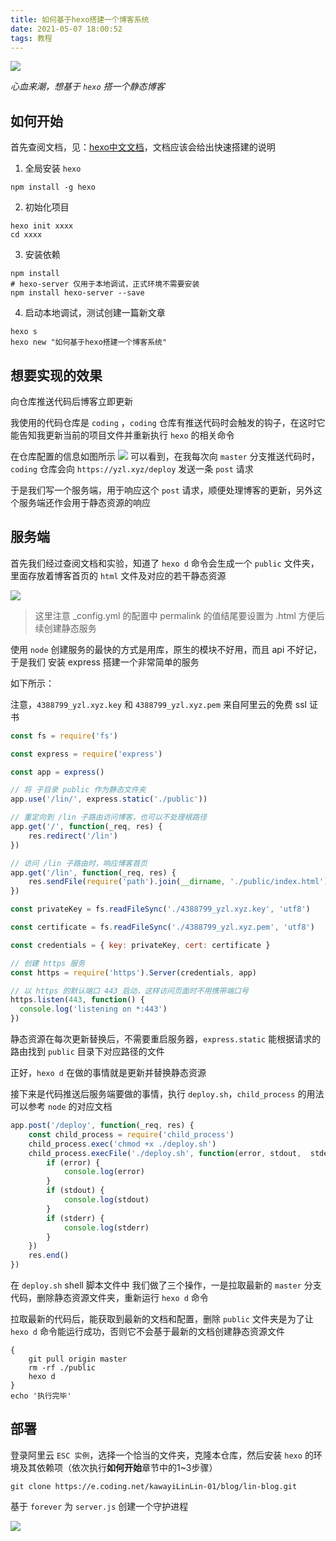 ```yaml
---
title: 如何基于hexo搭建一个博客系统
date: 2021-05-07 18:00:52
tags: 教程
---
```


![](hexo-logo.svg)


*心血来潮，想基于 `hexo` 搭一个静态博客*

## 如何开始

首先查阅文档，见：[hexo中文文档](https://hexo.io/zh-cn/docs/)，文档应该会给出快速搭建的说明

1. 全局安装 `hexo`

```shell
npm install -g hexo
```

2. 初始化项目
```shell
hexo init xxxx
cd xxxx
```

3. 安装依赖
```shell
npm install
# hexo-server 仅用于本地调试，正式环境不需要安装
npm install hexo-server --save
```

4. 启动本地调试，测试创建一篇新文章
```
hexo s
hexo new "如何基于hexo搭建一个博客系统"
```


## 想要实现的效果

向仓库推送代码后博客立即更新

我使用的代码仓库是 `coding` ，`coding` 仓库有推送代码时会触发的钩子，在这时它能告知我更新当前的项目文件并重新执行 `hexo` 的相关命令

在仓库配置的信息如图所示 ![](coding_webhook.png) 可以看到，在我每次向 `master` 分支推送代码时， `coding` 仓库会向 `https://yzl.xyz/deploy` 发送一条 `post` 请求

于是我们写一个服务端，用于响应这个 `post` 请求，顺便处理博客的更新，另外这个服务端还作会用于静态资源的响应

## 服务端

首先我们经过查阅文档和实验，知道了 `hexo d` 命令会生成一个 `public` 文件夹，里面存放着博客首页的 `html` 文件及对应的若干静态资源

![](publicthings.png)

> 这里注意 _config.yml 的配置中 permalink 的值结尾要设置为 .html 方便后续创建静态服务

使用 `node` 创建服务的最快的方式是用库，原生的模块不好用，而且 api 不好记，于是我们 安装 express 搭建一个非常简单的服务

如下所示：

注意，`4388799_yzl.xyz.key` 和 `4388799_yzl.xyz.pem` 来自阿里云的免费 ssl 证书


```javascript
const fs = require('fs')

const express = require('express')

const app = express()

// 将 子目录 public 作为静态文件夹
app.use('/lin/', express.static('./public'))

// 重定向到 /lin 子路由访问博客，也可以不处理根路径
app.get('/', function(_req, res) {
    res.redirect('/lin')
})

// 访问 /lin 子路由时，响应博客首页
app.get('/lin', function(_req, res) {
    res.sendFile(require('path').join(__dirname, './public/index.html'))
})

const privateKey = fs.readFileSync('./4388799_yzl.xyz.key', 'utf8')

const certificate = fs.readFileSync('./4388799_yzl.xyz.pem', 'utf8')

const credentials = { key: privateKey, cert: certificate }

// 创建 https 服务
const https = require('https').Server(credentials, app)

// 以 https 的默认端口 443 启动，这样访问页面时不用携带端口号
https.listen(443, function() {
  console.log('listening on *:443')
})
```

静态资源在每次更新替换后，不需要重启服务器，`express.static` 能根据请求的路由找到 `public` 目录下对应路径的文件

正好，`hexo d` 在做的事情就是更新并替换静态资源

接下来是代码推送后服务端要做的事情，执行 `deploy.sh`，`child_process` 的用法可以参考 `node` 的对应文档

```javascript "响应 coding 的 webhook"
app.post('/deploy', function(_req, res) {
    const child_process = require('child_process')
    child_process.exec('chmod +x ./deploy.sh')
    child_process.execFile('./deploy.sh', function(error, stdout,  stderr) {
        if (error) {
            console.log(error)
        }
        if (stdout) {
            console.log(stdout)
        }
        if (stderr) {
            console.log(stderr)
        }
    })
    res.end()
})
```

在 `deploy.sh` shell 脚本文件中 我们做了三个操作，一是拉取最新的 `master` 分支代码，删除静态资源文件夹，重新运行 `hexo d` 命令

拉取最新的代码后，能获取到最新的文档和配置，删除 `public` 文件夹是为了让 `hexo d` 命令能运行成功，否则它不会基于最新的文档创建静态资源文件

```shell deploy.sh
{
    git pull origin master
    rm -rf ./public
    hexo d
}
echo '执行完毕'
```
## 部署

登录阿里云 `ESC 实例`，选择一个恰当的文件夹，克隆本仓库，然后安装 `hexo` 的环境及其依赖项（依次执行**如何开始**章节中的1~3步骤）

```shell
git clone https://e.coding.net/kawayiLinLin-01/blog/lin-blog.git
```

基于 `forever` 为 `server.js` 创建一个守护进程

![](foreverexample.jpg)
